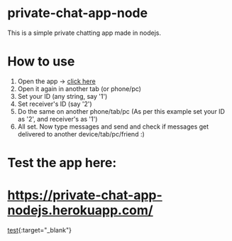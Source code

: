 # private-chat-app-node

This is a simple private chatting app made in nodejs.

# How to use
1. Open the app -> <a href="https://private-chat-app-nodejs.herokuapp.com/" target="_blank">click here</a>
2. Open it again in another tab (or phone/pc)
3. Set your ID (any string, say '1')
4. Set receiver's ID (say '2')
5. Do the same on another phone/tab/pc (As per this example set your ID as '2', and receiver's as '1')
6. All set. Now type messages and send and check if messages get delivered to another device/tab/pc/friend :)

# Test the app here:
# <a href="https://private-chat-app-nodejs.herokuapp.com/" target="_blank">https://private-chat-app-nodejs.herokuapp.com/</a>
[test](https://private-chat-app-nodejs.herokuapp.com/){:target="_blank"}
